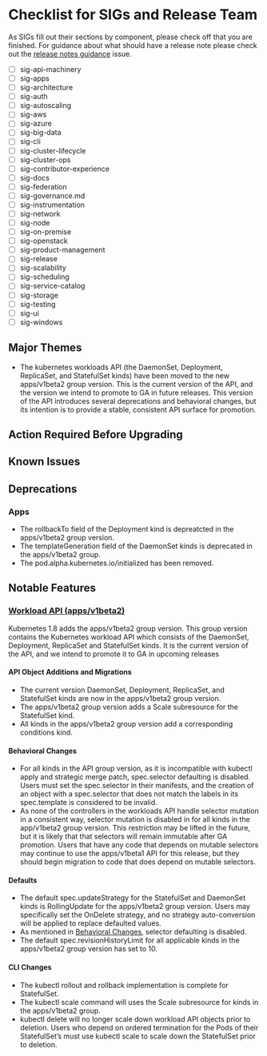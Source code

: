 # Checklist for SIGs and Release Team
As SIGs fill out their sections by component, please check off that
you are finished. For guidance about what should have a release note
please check out the [release notes guidance][] issue.

- [ ] sig-api-machinery
- [ ] sig-apps
- [ ] sig-architecture
- [ ] sig-auth
- [ ] sig-autoscaling
- [ ] sig-aws
- [ ] sig-azure
- [ ] sig-big-data
- [ ] sig-cli
- [ ] sig-cluster-lifecycle
- [ ] sig-cluster-ops
- [ ] sig-contributor-experience
- [ ] sig-docs
- [ ] sig-federation
- [ ] sig-governance.md
- [ ] sig-instrumentation
- [ ] sig-network
- [ ] sig-node
- [ ] sig-on-premise
- [ ] sig-openstack
- [ ] sig-product-management
- [ ] sig-release
- [ ] sig-scalability
- [ ] sig-scheduling
- [ ] sig-service-catalog
- [ ] sig-storage
- [ ] sig-testing
- [ ] sig-ui
- [ ] sig-windows

[release notes guidance]: https://github.com/kubernetes/community/issues/484

## **Major Themes**

- The kubernetes workloads API (the DaemonSet, Deployment, ReplicaSet, and 
StatefulSet kinds) have been moved to the new apps/v1beta2 group version. This
is the current version of the API, and the version we intend to promote to 
GA in future releases. This version of the API introduces several deprecations 
and behavioral changes, but its intention is to provide a stable, consistent 
API surface for promotion. 

## **Action Required Before Upgrading**

## **Known Issues**

## **Deprecations**

### Apps 
 - The rollbackTo field of the Deployment kind is depreatcted in the 
 apps/v1beta2 group version. 
 - The templateGeneration field of the DaemonSet kinds is deprecated in the 
 apps/v1beta2 group.
 - The pod.alpha.kubernetes.io/initialized has been removed.


## **Notable Features**

### [Workload API (apps/v1beta2)](https://github.com/kubernetes/features/issues/353)

Kubernetes 1.8 adds the apps/v1beta2 group version. This group version contains 
the Kubernetes workload API which consists of the DaemonSet, Deployment, 
ReplicaSet and StatefulSet kinds. It is the current version of the API, and we 
intend to promote it to GA in upcoming releases 

#### API Object Additions and Migrations

- The current version DaemonSet, Deployment, ReplicaSet, and StatefulSet kinds 
  are now in the apps/v1beta2 group version.
- The apps/v1beta2 group version adds a Scale subresource for the StatefulSet 
kind.
- All kinds in the apps/v1beta2 group version add a corresponding conditions 
  kind.

#### Behavioral Changes

 - For all kinds in the API group version, as it is incompatible with kubectl 
 apply and strategic merge patch, spec.selector defaulting is disabled. Users
 must set the spec.selector in their manifests, and the creation of an object 
 with a spec.selector that does not match the labels in its spec.template is 
 considered to be invalid.
 - As none of the controllers in the workloads API handle selector mutation in 
 a consistent way, selector mutation is disabled in for all kinds in the 
 app/v1beta2 group version. This restriction may be lifted in the future, but 
 it is likely that that selectors will remain immutable after GA promotion. 
 Users that have any code that depends on mutable selectors may continue to use 
 the apps/v1beta1 API for this release, but they should begin migration to code 
 that does depend on mutable selectors.

 #### Defaults

 - The default spec.updateStrategy for the StatefulSet and DaemonSet kinds is 
 RollingUpdate for the apps/v1beta2 group version. Users may specifically set 
 the OnDelete strategy, and no strategy auto-conversion will be applied to 
 replace defaulted values.
 - As mentioned in [Behavioral Changes](#behavioral-changes), selector 
 defaulting is disabled.
 - The default spec.revisionHistoryLimit for all applicable kinds in the 
 apps/v1beta2 group version has set to 10.

#### CLI Changes

- The kubectl rollout and rollback implementation is complete for StatefulSet.
- The kubectl scale command will uses the Scale subresource for kinds in the 
  apps/v1beta2 group.
- kubectl delete will no longer scale down workload API objects prior to 
  deletion. Users who depend on ordered termination for the Pods of their 
  StatefulSet’s must use kubectl scale to scale down the StatefulSet prior to 
  deletion.




